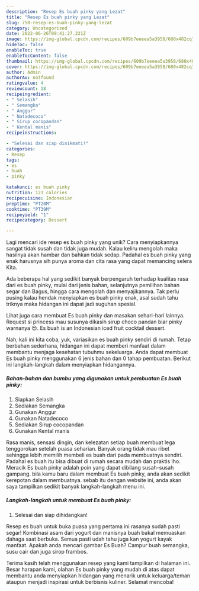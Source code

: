 ```yaml
---
description: "Resep Es buah pinky yang Lezat"
title: "Resep Es buah pinky yang Lezat"
slug: 750-resep-es-buah-pinky-yang-lezat
category: Uncategorized
date: 2022-06-26T09:41:27.221Z
image: https://img-global.cpcdn.com/recipes/609b7eeeea5a3958/680x482cq70/es-buah-pinky-foto-resep-utama.jpg
hideToc: false
enableToc: true
enableTocContent: false
thumbnail: https://img-global.cpcdn.com/recipes/609b7eeeea5a3958/680x482cq70/es-buah-pinky-foto-resep-utama.jpg
cover: https://img-global.cpcdn.com/recipes/609b7eeeea5a3958/680x482cq70/es-buah-pinky-foto-resep-utama.jpg
author: Admin
authorAv: notfound
ratingvalue: 4
reviewcount: 18
recipeingredient:
- " Selasih"
- " Semangka"
- " Anggur"
- " Natadecoco"
- " Sirup cocopandan"
- " Kental manis"
recipeinstructions:

- "Selesai dan siap dinikmati!"
categories:
- Resep
tags:
- es
- buah
- pinky

katakunci: es buah pinky 
nutrition: 123 calories
recipecuisine: Indonesian
preptime: "PT20M"
cooktime: "PT39M"
recipeyield: "1"
recipecategory: Dessert

---
```





Lagi mencari ide resep es buah pinky yang unik? Cara menyiapkannya sangat tidak susah dan tidak juga mudah. Kalau keliru mengolah maka hasilnya akan hambar dan bahkan tidak sedap. Padahal es buah pinky yang enak harusnya sih punya aroma dan cita rasa yang dapat memancing selera Kita.





Ada beberapa hal yang sedikit banyak berpengaruh terhadap kualitas rasa dari es buah pinky, mulai dari jenis bahan, selanjutnya pemilihan bahan segar dan Bagus, hingga cara mengolah dan menyajikannya. Tak perlu pusing kalau hendak menyiapkan es buah pinky enak,      asal sudah tahu triknya maka hidangan ini dapat jadi suguhan spesial.














Lihat juga cara membuat Es buah pinky dan masakan sehari-hari lainnya. Request si princess mau susunya dikasih sirup choco pandan biar pinky warnanya 😍. Es buah is an Indonesian iced fruit cocktail dessert.






Nah, kali ini kita coba, yuk, variasikan es buah pinky sendiri di rumah. Tetap berbahan sederhana, hidangan ini dapat memberi manfaat dalam membantu menjaga kesehatan tubuhmu sekeluarga. Anda dapat membuat Es buah pinky menggunakan 6 jenis bahan dan 0 tahap pembuatan. Berikut ini langkah-langkah dalam menyiapkan hidangannya.

<!--inarticleads1-->

##### Bahan-bahan dan bumbu yang digunakan untuk pembuatan Es buah pinky:

1. Siapkan  Selasih
1. Sediakan  Semangka
1. Gunakan  Anggur
1. Gunakan  Natadecoco
1. Sediakan  Sirup cocopandan
1. Gunakan  Kental manis


Rasa manis, sensasi dingin, dan kelezatan setiap buah membuat lega tenggorokan setelah puasa seharian. Banyak orang tidak mau ribet sehingga lebih memilih membeli es buah dari pada membuatnya sendiri. Padahal es buah itu bisa dibuat di rumah secara mudah dan praktis lho. Meracik Es buah pinky adalah poin yang dapat dibilang susah-susah gampang. bila kamu baru dalam membuat Es buah pinky, anda akan sedikit kerepotan dalam membuatnya. sebab itu dengan website ini, anda akan saya tampilkan sedikit banyak langkah-langkah menu ini. 

<!--inarticleads2-->

##### Langkah-langkah untuk membuat Es buah pinky:


1. Selesai dan siap dihidangkan!

Resep es buah untuk buka puasa yang pertama ini rasanya sudah pasti segar! Kombinasi asam dari yogurt dan manisnya buah bakal memuaskan dahaga saat berbuka. Semua pasti udah tahu juga kan yogurt kayak manfaat. Apakah anda mencari gambar Es Buah? Campur buah semangka, susu cair dan juga sirop frambos. 

Terima kasih telah menggunakan resep yang kami tampilkan di halaman ini. Besar harapan kami, olahan Es buah pinky yang mudah di atas dapat membantu anda menyiapkan hidangan yang menarik untuk keluarga/teman ataupun menjadi inspirasi untuk berbisnis kuliner. Selamat mencoba!
